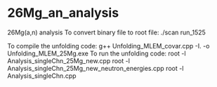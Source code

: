 # 26Mg_an_analysis
 26Mg(a,n) analysis
 To convert binary file to root file: ./scan run_1525
 
 To compile the unfolding code: g++ Unfolding_MLEM_covar.cpp -I. -o Unfolding_MLEM_25Mg.exe
To run the unfolding code: root -l Analysis_singleChn_25Mg_new.cpp
root -l Analysis_singleChn_25Mg_new_neutron_energies.cpp
root -l Analysis_singleChn.cpp
